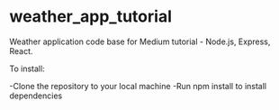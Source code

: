 # weather_app_tutorial
Weather application code base for Medium tutorial - Node.js, Express, React.


To install:

-Clone the repository to your local machine
-Run npm install to install dependencies  
